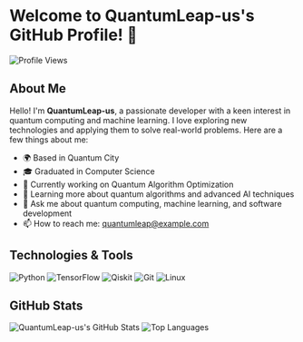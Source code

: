 # Welcome to QuantumLeap-us's GitHub Profile! 👋

![Profile Views](https://komarev.com/ghpvc/?username=QuantumLeap-us&color=blue)

## About Me

Hello! I'm **QuantumLeap-us**, a passionate developer with a keen interest in quantum computing and machine learning. I love exploring new technologies and applying them to solve real-world problems. Here are a few things about me:

- 🌍 Based in Quantum City
- 🎓 Graduated in Computer Science
- 🔭 Currently working on Quantum Algorithm Optimization
- 🌱 Learning more about quantum algorithms and advanced AI techniques
- 💬 Ask me about quantum computing, machine learning, and software development
- 📫 How to reach me: quantumleap@example.com

## Technologies & Tools

![Python](https://img.shields.io/badge/Python-3776AB?style=for-the-badge&logo=python&logoColor=white)
![TensorFlow](https://img.shields.io/badge/TensorFlow-FF6F00?style=for-the-badge&logo=tensorflow&logoColor=white)
![Qiskit](https://img.shields.io/badge/Qiskit-FFCA28?style=for-the-badge&logo=ibm&logoColor=black)
![Git](https://img.shields.io/badge/Git-F05032?style=for-the-badge&logo=git&logoColor=white)
![Linux](https://img.shields.io/badge/Linux-FCC624?style=for-the-badge&logo=linux&logoColor=black)

## GitHub Stats

![QuantumLeap-us's GitHub Stats](https://github-readme-stats.vercel.app/api?username=QuantumLeap-us&show_icons=true&theme=radical)
![Top Languages](https://github-readme-stats.vercel.app/api/top-langs/?username=QuantumLeap-us&layout=compact&theme=radical)


